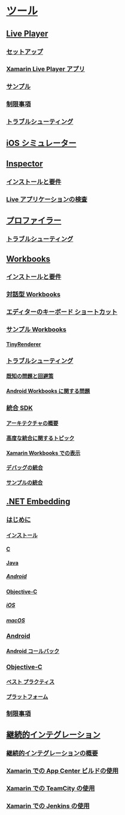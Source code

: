 # [ツール](index.yml)
## [Live Player](live-player/index.md)
### [セットアップ](live-player/install.md)
### [Xamarin Live Player アプリ](live-player/player.md)
### [サンプル](live-player/samples.md)
### [制限事項](live-player/limitations.md)
### [トラブルシューティング](live-player/troubleshooting.md)
## [iOS シミュレーター](ios-simulator.md)
## [Inspector](inspector/index.md)
### [インストールと要件](inspector/install.md)
### [Live アプリケーションの検査](inspector/inspect.md)
## [プロファイラー](profiler/index.md)
### [トラブルシューティング](profiler/troubleshooting.md)
## [Workbooks](workbooks/index.md)
### [インストールと要件](workbooks/install.md)
### [対話型 Workbooks](workbooks/workbook.md)
### [エディターのキーボード ショートカット](workbooks/keybindings.md)
### [サンプル Workbooks](workbooks/samples/index.md)
#### [TinyRenderer](workbooks/samples/tinyrenderer.md)
### [トラブルシューティング](workbooks/troubleshooting/index.md)
#### [既知の問題と回避策](workbooks/troubleshooting/general.md)
#### [Android Workbooks に関する問題](workbooks/troubleshooting/android.md)
### [統合 SDK](workbooks/sdk/index.md)
#### [アーキテクチャの概要](workbooks/sdk/architecture.md)
#### [高度な統合に関するトピック](workbooks/sdk/integrations.md)
#### [Xamarin Workbooks での表示](workbooks/sdk/representations.md)
#### [デバッグの統合](workbooks/sdk/debugging.md)
#### [サンプルの統合](workbooks/sdk/samples.md)
## [.NET Embedding](dotnet-embedding/index.md)
### [はじめに](dotnet-embedding/get-started/index.md)
#### [インストール](dotnet-embedding/get-started/install/install.md)
#### [C](dotnet-embedding/get-started/c.md)
#### [Java](dotnet-embedding/get-started/java/index.md)
##### [Android](dotnet-embedding/get-started/java/android.md)
#### [Objective-C](dotnet-embedding/get-started/objective-c/index.md)
##### [iOS](dotnet-embedding/get-started/objective-c/ios.md)
##### [macOS](dotnet-embedding/get-started/objective-c/macos.md)
### [Android](dotnet-embedding/android/index.md)
#### [Android コールバック](dotnet-embedding/android/callbacks.md)
### [Objective-C](dotnet-embedding/objective-c/index.md)
#### [ベスト プラクティス](dotnet-embedding/objective-c/best-practices.md)
#### [プラットフォーム](dotnet-embedding/objective-c/platforms.md)
### [制限事項](dotnet-embedding/limitations.md)


## [継続的インテグレーション](ci/index.md)
### [継続的インテグレーションの概要](ci/intro-to-ci.md)
### [Xamarin での App Center ビルドの使用](/appcenter/build/xamarin/)
### [Xamarin での TeamCity の使用](ci/teamcity.md)
### [Xamarin での Jenkins の使用](ci/jenkins-walkthrough.md)
